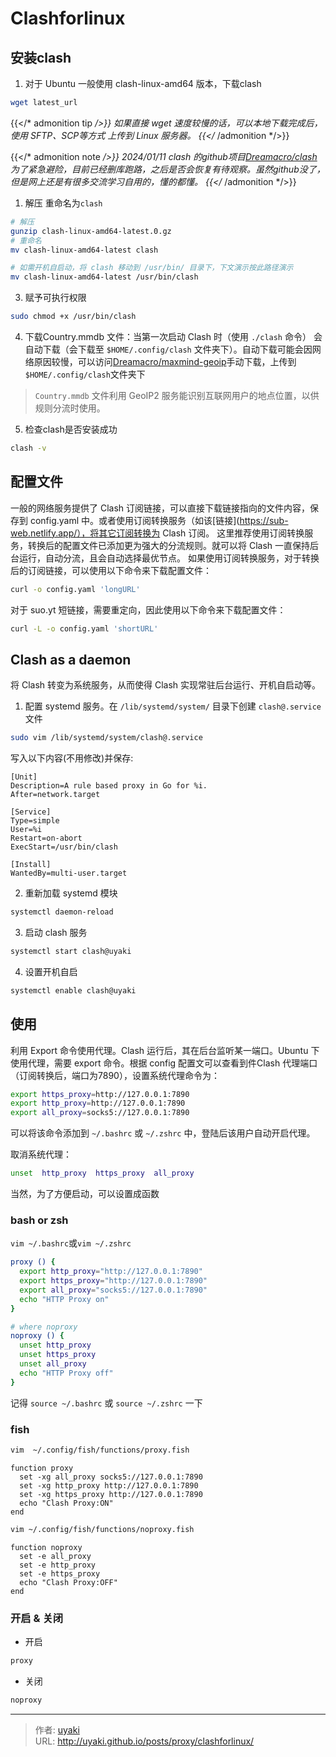 # Clashforlinux


<!--more-->

## 安装clash

1. 对于 Ubuntu 一般使用 clash-linux-amd64 版本，下载clash

```bash
wget latest_url
```

{{</* admonition tip */>}}
如果直接 wget 速度较慢的话，可以本地下载完成后，使用 SFTP、SCP等方式 上传到 Linux 服务器。
{{</* /admonition */>}}

{{</* admonition note */>}}
2024/01/11 clash 的github项目[Dreamacro/clash](https://github.com/Dreamacro/clash/releases)为了紧急避险，目前已经删库跑路，之后是否会恢复有待观察。虽然github没了，但是网上还是有很多交流学习自用的，懂的都懂。
{{</* /admonition */>}}


1. 解压 重命名为`clash`
```bash
# 解压
gunzip clash-linux-amd64-latest.0.gz
# 重命名
mv clash-linux-amd64-latest clash

# 如需开机自启动，将 clash 移动到 /usr/bin/ 目录下，下文演示按此路径演示
mv clash-linux-amd64-latest /usr/bin/clash
```
3. 赋予可执行权限
```bash
sudo chmod +x /usr/bin/clash
```
4. 下载Country.mmdb 文件：当第一次启动 Clash 时（使用 `./clash` 命令） 会自动下载（会下载至 `$HOME/.config/clash` 文件夹下）。自动下载可能会因网络原因较慢，可以访问[Dreamacro/maxmind-geoip](https://github.com/Dreamacro/maxmind-geoip/releases)手动下载，上传到`$HOME/.config/clash`文件夹下
> `Country.mmdb` 文件利用 GeoIP2 服务能识别互联网用户的地点位置，以供规则分流时使用。

5. 检查clash是否安装成功
```bash
clash -v
```

## 配置文件
一般的网络服务提供了 Clash 订阅链接，可以直接下载链接指向的文件内容，保存到 config.yaml 中。或者使用订阅转换服务（如该[链接](https://sub-web.netlify.app/），将其它订阅转换为 Clash 订阅。
这里推荐使用订阅转换服务，转换后的配置文件已添加更为强大的分流规则。就可以将 Clash 一直保持后台运行，自动分流，且会自动选择最优节点。
如果使用订阅转换服务，对于转换后的订阅链接，可以使用以下命令来下载配置文件：
```bash
curl -o config.yaml 'longURL'
```
对于 suo.yt 短链接，需要重定向，因此使用以下命令来下载配置文件：
```bash
curl -L -o config.yaml 'shortURL'
```

## Clash as a daemon
将 Clash 转变为系统服务，从而使得 Clash 实现常驻后台运行、开机自启动等。
1. 配置 systemd 服务。在 `/lib/systemd/system/` 目录下创建 `clash@.service` 文件
```bash
sudo vim /lib/systemd/system/clash@.service
```
写入以下内容(不用修改)并保存:
```
[Unit]
Description=A rule based proxy in Go for %i.
After=network.target

[Service]
Type=simple
User=%i
Restart=on-abort
ExecStart=/usr/bin/clash

[Install]
WantedBy=multi-user.target
```
2. 重新加载 systemd 模块
```bash
systemctl daemon-reload
```
3. 启动 clash 服务
```bash
systemctl start clash@uyaki
```
4. 设置开机自启
```bash
systemctl enable clash@uyaki
```
## 使用

利用 Export 命令使用代理。Clash 运行后，其在后台监听某一端口。Ubuntu 下使用代理，需要 export 命令。根据 config 配置文可以查看到件Clash 代理端口（订阅转换后，端口为7890），设置系统代理命令为：
```bash
export https_proxy=http://127.0.0.1:7890
export http_proxy=http://127.0.0.1:7890
export all_proxy=socks5://127.0.0.1:7890
```
可以将该命令添加到 `~/.bashrc` 或 `~/.zshrc` 中，登陆后该用户自动开启代理。

取消系统代理：
```bash
unset  http_proxy  https_proxy  all_proxy
```
当然，为了方便启动，可以设置成函数
### bash or zsh
`vim ~/.bashrc`或`vim ~/.zshrc`
```bash
proxy () {
  export http_proxy="http://127.0.0.1:7890"
  export https_proxy="http://127.0.0.1:7890"
  export all_proxy="socks5://127.0.0.1:7890"
  echo "HTTP Proxy on"
}

# where noproxy
noproxy () {
  unset http_proxy
  unset https_proxy
  unset all_proxy
  echo "HTTP Proxy off"
}
```
记得 `source ~/.bashrc` 或 `source ~/.zshrc` 一下

### fish
```bash
vim  ~/.config/fish/functions/proxy.fish
```
```fish
function proxy
  set -xg all_proxy socks5://127.0.0.1:7890
  set -xg http_proxy http://127.0.0.1:7890
  set -xg https_proxy http://127.0.0.1:7890
  echo "Clash Proxy:ON"
end
```
```bash
vim ~/.config/fish/functions/noproxy.fish
```
```fish
function noproxy
  set -e all_proxy
  set -e http_proxy
  set -e https_proxy
  echo "Clash Proxy:OFF"
end
```

### 开启 & 关闭
- 开启
```bash
proxy
```
- 关闭
```bash
noproxy
```

---

> 作者: [uyaki](https://www.github.com/uyaki)  
> URL: http://uyaki.github.io/posts/proxy/clashforlinux/  

